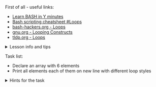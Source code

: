 First of all - useful links:

- [Learn BASH in Y minutes](https://learnxinyminutes.com/docs/bash/)
- [Bash scripting cheatsheet #Loops](https://devhints.io/bash#loops)
- [bash-hackers.org - Loops](https://wiki.bash-hackers.org/syntax/ccmd/start?q=loop&do=search)
- [gnu.org - Looping Constructs](https://www.gnu.org/software/bash/manual/html_node/Looping-Constructs.html)
- [tldp.org - Loops](https://tldp.org/LDP/abs/html/loops1.html)

<details><summary>Lesson info and tips</summary>
<pre>
<strong>UNTIL construction:</strong>
  until CONDITION; do
    consequent-commands;
  done<br>
<strong>WHILE construction:</strong>
  while CONDITION; do
    consequent-commands;
  done<br>
<strong>FOR-IN construction:</strong>
  for VARIABLE in […] ; do
    commands;
  done<br>
<strong>C-FOR construction:</strong>
  for (( INIT ; CONDITION ; INCREMENT )) ; do
    commands;
  done
</pre>
</details>

Task list:
- Declare an array with 6 elements
- Print all elements each of them on new line with different loop styles

<details><summary>Hints for the task</summary>
<pre>
<strong>Task 1:</strong>
  $ array=(one two three four five six)<br>
<strong>Task 2:</strong>
  $ c=0
  $ until [ $c -eq ${#array[@]} ]; do
  > echo ${array[$c]};
  > ((c++));
  > done
  $ c=0
  $ while [ $c -lt ${#array[@]} ]; do
  > echo ${array[$c]};
  > ((c++));
  > done
  $ for item in "${array[@]}"; do
  > echo "$item";
  > done
  $ for (( c=0 ; c < ${#array[@]} ; c++ )); do 
  > echo ${array[$c]};
  > done
</pre>
</details>
